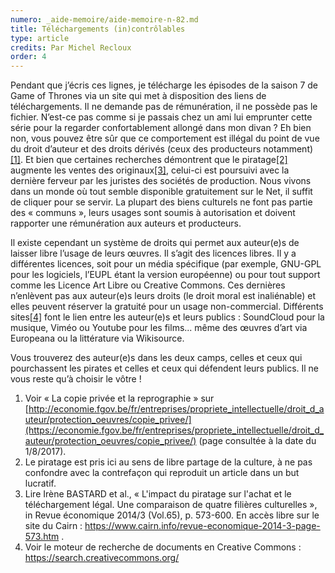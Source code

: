 ```yaml
---
numero: _aide-memoire/aide-memoire-n-82.md
title: Téléchargements (in)contrôlables
type: article
credits: Par Michel Recloux
order: 4
---
```

Pendant que j’écris ces lignes, je télécharge les épisodes de la saison 7 de Game of Thrones via un site qui met à disposition des liens de téléchargements. Il ne demande pas de rémunération, il ne possède pas le fichier. N’est-ce pas comme si je passais chez un ami lui emprunter cette série pour la regarder confortablement allongé dans mon divan ? Eh bien non, vous pouvez être sûr que ce comportement est illégal du point de vue du droit d’auteur et des droits dérivés (ceux des producteurs notamment)[[1]](#footnote-1). Et bien que certaines recherches démontrent que le piratage[[2]](#footnote-2) augmente les ventes des originaux[[3]](#footnote-3), celui-ci est poursuivi avec la dernière ferveur par les juristes des sociétés de production. Nous vivons dans un monde où tout semble disponible gratuitement sur le Net, il suffit de cliquer pour se servir. La plupart des biens culturels ne font pas partie des « communs », leurs usages sont soumis à autorisation et doivent rapporter une rémunération aux auteurs et producteurs.

Il existe cependant un système de droits qui permet aux auteur(e)s de laisser libre l’usage de leurs œuvres. Il s’agit des licences libres. Il y a différentes licences, soit pour un média spécifique (par exemple, GNU-GPL pour les logiciels, l’EUPL étant la version européenne) ou pour tout support comme les Licence Art Libre ou Creative Commons. Ces dernières n’enlèvent pas aux auteur(e)s leurs droits (le droit moral est inaliénable) et elles peuvent réserver la gratuité pour un usage non-commercial. Différents sites[[4]](#footnote-4) font le lien entre les auteur(e)s et leurs publics : SoundCloud pour la musique, Viméo ou Youtube pour les films... même des œuvres d’art via Europeana ou la littérature via Wikisource.



Vous trouverez des auteur(e)s dans les deux camps, celles et ceux qui pourchassent les pirates et celles et ceux qui défendent leurs publics. Il ne vous reste qu’à choisir le vôtre !



1.  Voir « La copie privée et la reprographie » sur [http://economie.fgov.be/fr/entreprises/propriete_intellectuelle/droit_d_auteur/protection_oeuvres/copie_privee/](https://economie.fgov.be/fr/entreprises/propriete_intellectuelle/droit_d_auteur/protection_oeuvres/copie_privee/) (page consultée à la date du 1/8/2017).
2. Le piratage est pris ici au sens de libre partage de la culture, à ne pas confondre avec la contrefaçon qui reproduit un article dans un but lucratif.
3. Lire Irène BASTARD et al., « L'impact du piratage sur l'achat et le téléchargement légal. Une comparaison de quatre filières culturelles », in Revue économique 2014/3 (Vol.65), p. 573-600. En accès libre sur le site du Cairn : <https://www.cairn.info/revue-economique-2014-3-page-573.htm> .
4. Voir le moteur de recherche de documents en Creative Commons : <https://search.creativecommons.org/>
